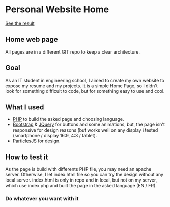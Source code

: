 # Personal Website Home

[See the result](https://dubillaudb.fr)

## Home web page
All pages are in a different GIT repo to keep a clear architecture.

## Goal
As an IT student in engineering school, I aimed to create my own website to expose my resume and my projects.
It is a simple Home Page, so I didn't look for something difficult to code, but for something easy to use and cool.

## What I used
* [PHP](https://www.php.net/manual/fr/intro-whatis.php) to build the asked page and choosing language.
* [Bootstrap](https://getbootstrap.com/) & [JQuery](https://jquery.com/) for buttons and some animations, but, the page isn't responsive for design reasons (but works well on any display i tested (smartphone / display 16:9, 4:3 / tablet).
* [ParticlesJS](https://vincentgarreau.com/particles.js/) for design.

## How to test it
As the page is build with differents PHP file, you may need an apache server. Otherwise, I let index.html file so you can try the design without any local server. index.html is only in repo and in local, but not on my server, which use index.php and built the page in the asked language (EN / FR).

### Do whatever you want with it




